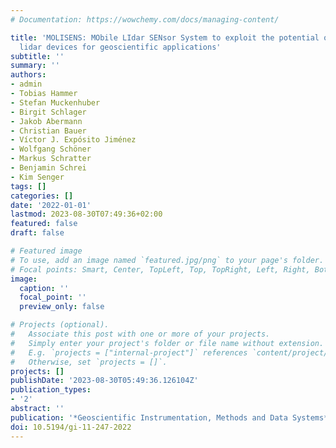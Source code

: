 ```yaml
---
# Documentation: https://wowchemy.com/docs/managing-content/

title: 'MOLISENS: MObile LIdar SENsor System to exploit the potential of small industrial
  lidar devices for geoscientific applications'
subtitle: ''
summary: ''
authors:
- admin
- Tobias Hammer
- Stefan Muckenhuber
- Birgit Schlager
- Jakob Abermann
- Christian Bauer
- Víctor J. Expósito Jiménez
- Wolfgang Schöner
- Markus Schratter
- Benjamin Schrei
- Kim Senger
tags: []
categories: []
date: '2022-01-01'
lastmod: 2023-08-30T07:49:36+02:00
featured: false
draft: false

# Featured image
# To use, add an image named `featured.jpg/png` to your page's folder.
# Focal points: Smart, Center, TopLeft, Top, TopRight, Left, Right, BottomLeft, Bottom, BottomRight.
image:
  caption: ''
  focal_point: ''
  preview_only: false

# Projects (optional).
#   Associate this post with one or more of your projects.
#   Simply enter your project's folder or file name without extension.
#   E.g. `projects = ["internal-project"]` references `content/project/deep-learning/index.md`.
#   Otherwise, set `projects = []`.
projects: []
publishDate: '2023-08-30T05:49:36.126104Z'
publication_types:
- '2'
abstract: ''
publication: '*Geoscientific Instrumentation, Methods and Data Systems*'
doi: 10.5194/gi-11-247-2022
---
```


